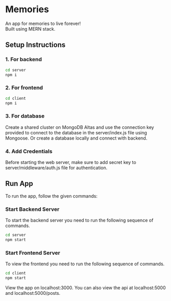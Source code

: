 # Memories
An app for memories to live forever!<br>
Built using MERN stack.

## Setup Instructions

### 1. For backend
```bash
cd server
npm i
```

### 2. For frontend
```bash
cd client
npm i
```

### 3. For database
Create a shared cluster on MongoDB Altas and use the connection key provided to connect to the database in the server/index.js file using Mongoose. Or create a database locally and connect with backend.
<br>


### 4. Add Credentials
Before starting the web server, make sure to add secret key to server/middleware/auth.js file for authentication.
<br>


## Run App 
To run the app, follow the given commands:
<br>


### Start Backend Server
To start the backend server you need to run the following sequence of commands.

```bash
cd server 
npm start
```

### Start Frontend Server
To view the frontend you need to run the following sequence of commands.

```bash
cd client 
npm start
```

View the app on localhost:3000. You can also view the api at localhost:5000 and localhost:5000/posts.